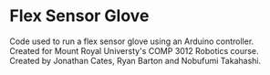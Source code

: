 # Flex Sensor Glove
Code used to run a flex sensor glove using an Arduino controller.  
Created for Mount Royal Universty's COMP 3012 Robotics course.  
Created by Jonathan Cates, Ryan Barton and Nobufumi Takahashi.  
